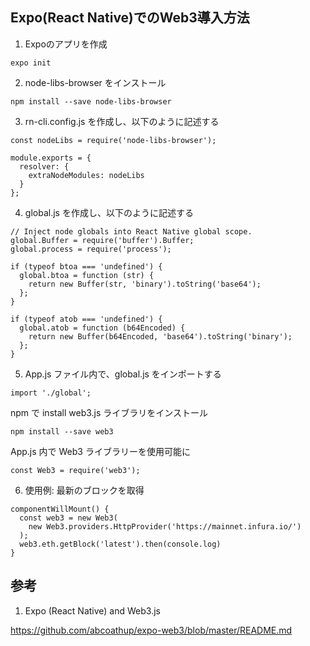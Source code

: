 ## Expo(React Native)でのWeb3導入方法

1. Expoのアプリを作成
```
expo init
```

2. node-libs-browser をインストール
```
npm install --save node-libs-browser
```

3. rn-cli.config.js を作成し、以下のように記述する
```
const nodeLibs = require('node-libs-browser');

module.exports = {
  resolver: {
    extraNodeModules: nodeLibs
  }
};
```

4. global.js を作成し、以下のように記述する
```
// Inject node globals into React Native global scope.
global.Buffer = require('buffer').Buffer;
global.process = require('process');

if (typeof btoa === 'undefined') {
  global.btoa = function (str) {
    return new Buffer(str, 'binary').toString('base64');
  };
}

if (typeof atob === 'undefined') {
  global.atob = function (b64Encoded) {
    return new Buffer(b64Encoded, 'base64').toString('binary');
  };
}
```

5. App.js ファイル内で、global.js をインポートする
```
import './global';
```

npm で install web3.js ライブラリをインストール
```
npm install --save web3
```

App.js 内で Web3 ライブラリーを使用可能に
```
const Web3 = require('web3');
```

6. 使用例: 最新のブロックを取得
```
componentWillMount() {
  const web3 = new Web3(
    new Web3.providers.HttpProvider('https://mainnet.infura.io/')
  );
  web3.eth.getBlock('latest').then(console.log)
}
```


## 参考
1. Expo (React Native) and Web3.js

https://github.com/abcoathup/expo-web3/blob/master/README.md